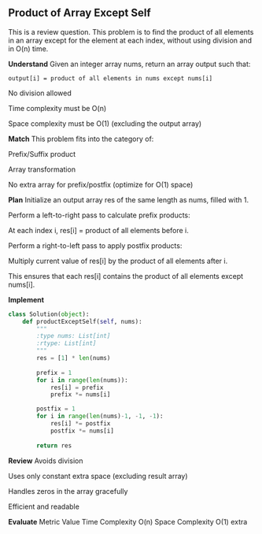## Product of Array Except Self
This is a review question. This problem is to find the product of all elements in an array except for the element at each index, without using division and in O(n) time.


**Understand**
Given an integer array nums, return an array output such that:

```text
output[i] = product of all elements in nums except nums[i]
```

No division allowed

Time complexity must be O(n)

Space complexity must be O(1) (excluding the output array)

**Match**
This problem fits into the category of:

Prefix/Suffix product

Array transformation

No extra array for prefix/postfix (optimize for O(1) space)

**Plan**
Initialize an output array res of the same length as nums, filled with 1.

Perform a left-to-right pass to calculate prefix products:

At each index i, res[i] = product of all elements before i.

Perform a right-to-left pass to apply postfix products:

Multiply current value of res[i] by the product of all elements after i.

This ensures that each res[i] contains the product of all elements except nums[i].

**Implement**
```python
class Solution(object):
    def productExceptSelf(self, nums):
        """
        :type nums: List[int]
        :rtype: List[int]
        """
        res = [1] * len(nums)
        
        prefix = 1
        for i in range(len(nums)):
            res[i] = prefix
            prefix *= nums[i]

        postfix = 1
        for i in range(len(nums)-1, -1, -1):
            res[i] *= postfix
            postfix *= nums[i]
            
        return res
```
**Review**
Avoids division

Uses only constant extra space (excluding result array)

Handles zeros in the array gracefully

Efficient and readable

**Evaluate**
Metric	Value
Time Complexity	O(n)
Space Complexity	O(1) extra